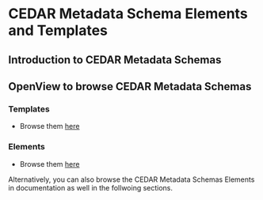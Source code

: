 # CEDAR Metadata Schema Elements and Templates

## Introduction to CEDAR Metadata Schemas

## OpenView to browse CEDAR Metadata Schemas

### Templates

- Browse them [here](https://openview.metadatacenter.org/folders/https:%2F%2Frepo.metadatacenter.org%2Ffolders%2Fc05e44e4-6b2b-42f1-ad9c-f393acd0c7ed)

### Elements

- Browse them [here](https://openview.metadatacenter.org/folders/https:%2F%2Frepo.metadatacenter.org%2Ffolders%2Fcb246456-32b2-4b7f-a58d-bca7ebc96033)


Alternatively, you can also browse the CEDAR Metadata Schemas Elements in documentation as well in the follwoing sections.

